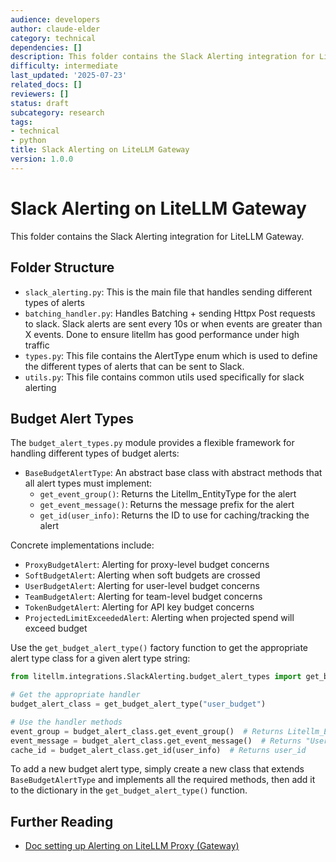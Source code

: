 ```yaml
---
audience: developers
author: claude-elder
category: technical
dependencies: []
description: This folder contains the Slack Alerting integration for LiteLLM Gateway.
difficulty: intermediate
last_updated: '2025-07-23'
related_docs: []
reviewers: []
status: draft
subcategory: research
tags:
- technical
- python
title: Slack Alerting on LiteLLM Gateway
version: 1.0.0
---
```


# Slack Alerting on LiteLLM Gateway 

This folder contains the Slack Alerting integration for LiteLLM Gateway. 

## Folder Structure 

- `slack_alerting.py`: This is the main file that handles sending different types of alerts
- `batching_handler.py`: Handles Batching + sending Httpx Post requests to slack. Slack alerts are sent every 10s or when events are greater than X events. Done to ensure litellm has good performance under high traffic
- `types.py`: This file contains the AlertType enum which is used to define the different types of alerts that can be sent to Slack.
- `utils.py`: This file contains common utils used specifically for slack alerting

## Budget Alert Types

The `budget_alert_types.py` module provides a flexible framework for handling different types of budget alerts:

- `BaseBudgetAlertType`: An abstract base class with abstract methods that all alert types must implement:
  - `get_event_group()`: Returns the Litellm_EntityType for the alert
  - `get_event_message()`: Returns the message prefix for the alert
  - `get_id(user_info)`: Returns the ID to use for caching/tracking the alert

Concrete implementations include:
- `ProxyBudgetAlert`: Alerting for proxy-level budget concerns
- `SoftBudgetAlert`: Alerting when soft budgets are crossed
- `UserBudgetAlert`: Alerting for user-level budget concerns
- `TeamBudgetAlert`: Alerting for team-level budget concerns
- `TokenBudgetAlert`: Alerting for API key budget concerns
- `ProjectedLimitExceededAlert`: Alerting when projected spend will exceed budget

Use the `get_budget_alert_type()` factory function to get the appropriate alert type class for a given alert type string:

```python
from litellm.integrations.SlackAlerting.budget_alert_types import get_budget_alert_type

# Get the appropriate handler
budget_alert_class = get_budget_alert_type("user_budget")

# Use the handler methods
event_group = budget_alert_class.get_event_group()  # Returns Litellm_EntityType.USER
event_message = budget_alert_class.get_event_message()  # Returns "User Budget: "
cache_id = budget_alert_class.get_id(user_info)  # Returns user_id
```

To add a new budget alert type, simply create a new class that extends `BaseBudgetAlertType` and implements all the required methods, then add it to the dictionary in the `get_budget_alert_type()` function.

## Further Reading
- [Doc setting up Alerting on LiteLLM Proxy (Gateway)](https://docs.litellm.ai/docs/proxy/alerting)